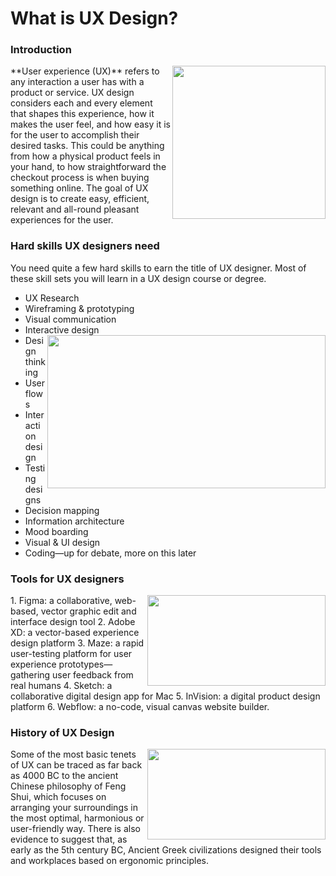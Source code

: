 # What is UX Design?
### Introduction

<img src="https://99designs-blog.imgix.net/blog/wp-content/uploads/2020/08/UX_design_principles_jpg_-EtzLc2m.jpg?auto=format&q=60&w=1280&h=720&fit=crop&crop=faces" width="245" height="245" align="right">
**User experience (UX)** refers to any interaction a user has with a product or service. UX design considers each and every element that shapes this experience, how it makes the user feel, and how easy it is for the user to accomplish their desired tasks. This could be anything from how a physical product feels in your hand, to how straightforward the checkout process is when buying something online. The goal of UX design is to create easy, efficient, relevant and all-round pleasant experiences for the user.



### Hard skills UX designers need


You need quite a few hard skills to earn the title of UX designer. Most of these skill sets you will learn in a UX design course or degree.

- UX Research
- Wireframing & prototyping
- Visual communication
- Interactive design <img src="https://miro.medium.com/max/638/1*xz5IzuXYMWZpkGYbh7Mwxg.jpeg" width="445" height="245" align="right">
- Design thinking
- User flows 
- Interaction design
- Testing designs
- Decision mapping
- Information architecture
- Mood boarding
- Visual & UI design
- Coding—up for debate, more on this later


### Tools for UX designers

<img src="https://www.creative-tim.com/blog/content/images/wordpress/2020/02/vector-creator-1024x640.jpeg" width="285" height="145" align="right">
1. Figma: a collaborative, web-based, vector graphic edit and interface design tool
2. Adobe XD: a vector-based experience design platform
3. Maze: a rapid user-testing platform for user experience prototypes—gathering user feedback from real humans
4. Sketch: a collaborative digital design app for Mac
5. InVision: a digital product design platform
6. Webflow: a no-code, visual canvas website builder.


### History of UX Design
<img src="https://cdn0.tnwcdn.com/wp-content/blogs.dir/1/files/2020/01/1_BcjkUrONY7TuqhTv3RvAYw.png" width="285" height="145" align="right">
Some of the most basic tenets of UX can be traced as far back as 4000 BC to the ancient Chinese philosophy of Feng Shui, which focuses on arranging your surroundings in the most optimal, harmonious or user-friendly way. There is also evidence to suggest that, as early as the 5th century BC, Ancient Greek civilizations designed their tools and workplaces based on ergonomic principles.

